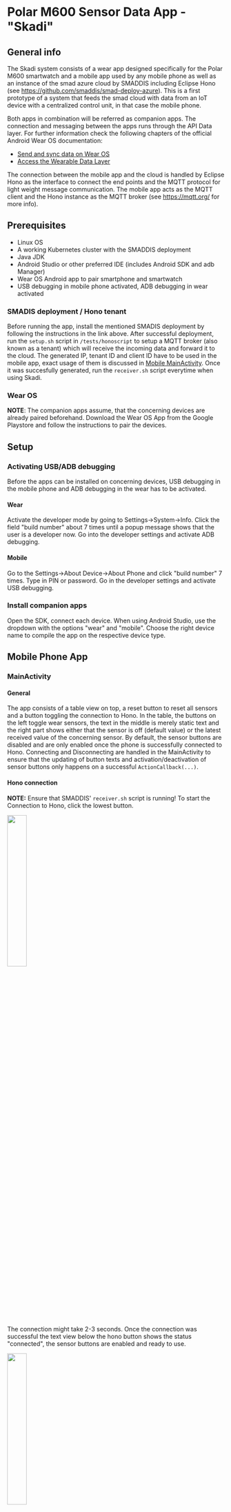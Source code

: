 # Polar M600 Sensor Data App - "Skadi"

## General info
The Skadi system consists of a wear app designed specifically for the Polar M600 smartwatch and a mobile app used by any mobile phone as well as an instance of the smad azure cloud by SMADDIS including Eclipse Hono (see https://github.com/smaddis/smad-deploy-azure). This is a first prototype of a system that feeds the smad cloud with data from an IoT device with a centralized control unit, in that case the mobile phone.

Both apps in combination will be referred as companion apps. The connection and messaging between the apps runs through the API Data layer. For further information check the following chapters of the official Android Wear OS documentation:
* [Send and sync data on Wear OS](https://developer.android.com/training/wearables/data/network-access)
* [Access the Wearable Data Layer](https://developer.android.com/training/wearables/data/accessing)

The connection between the mobile app and the cloud is handled by Eclipse Hono as the interface to connect the end points and the MQTT protocol for light weight message communication. The mobile app acts as the MQTT client and the Hono instance as the MQTT broker (see https://mqtt.org/ for more info).

## Prerequisites
* Linux OS
* A working Kubernetes cluster with the SMADDIS deployment
* Java JDK
* Android Studio or other preferred IDE (includes Android SDK and adb Manager)
* Wear OS Android app to pair smartphone and smartwatch
* USB debugging in mobile phone activated, ADB debugging in wear activated

### SMADIS deployment / Hono tenant
Before running the app, install the mentioned SMADIS deployment by following the instructions in the link above. After successful deployment, run the ``setup.sh`` script in ``/tests/honoscript`` to setup a MQTT broker (also known as a tenant) which will receive the incoming data and forward it to the cloud. The generated IP, tenant ID and client ID have to be used in the mobile app, exact usage of them is discussed in [Mobile MainActivity](#mqtt-client-and-credentials). Once it was succesfully generated, run the ``receiver.sh`` script everytime when using Skadi.

### Wear OS
**NOTE**: The companion apps assume, that the concerning devices are already paired beforehand.
Download the Wear OS App from the Google Playstore and follow the instructions to pair the devices.

## Setup

### Activating USB/ADB debugging
Before the apps can be installed on concerning devices, USB debugging in the mobile phone and ADB debugging in the wear has to be activated.

#### Wear
Activate the developer mode by going to Settings->System->Info. Click the field "build number" about 7 times until a popup message shows that the user is a developer now. Go into the developer settings and activate ADB debugging.

#### Mobile
Go to the Settings->About Device->About Phone and click "build number" 7 times. Type in PIN or password. Go in the developer settings and activate USB debugging.

### Install companion apps
Open the SDK, connect each device. When using Android Studio, use the dropdown with the options "wear" and "mobile". Choose the right device name to compile the app on the respective device type. 

## Mobile Phone App

### MainActivity

#### General
The app consists of a table view on top, a reset button to reset all sensors and a button toggling the connection to Hono. In the table, the buttons on the left toggle wear sensors, the text in the middle is merely static text and the right part shows either that the sensor is off (default value) or the latest received value of the concerning sensor. By default, the sensor buttons are disabled and are only enabled once the phone is successfully connected to Hono. Connecting and Disconnecting are handled in the MainActivity to ensure that the updating of button texts and activation/deactivation of sensor buttons only happens on a successful ``ActionCallback(...)``.

#### Hono connection
**NOTE:** Ensure that SMADDIS' ``receiver.sh`` script is running! To start the Connection to Hono, click the lowest button.

<img src="https://user-images.githubusercontent.com/70896815/146928959-22cd1cd9-abdb-4fe3-8cd9-8d09f8024180.jpg" width="30%">

The connection might take 2-3 seconds. Once the connection was successful the text view below the hono button shows the status "connected", the sensor buttons are enabled and ready to use.

<img src="https://user-images.githubusercontent.com/70896815/146928971-fc31a712-7047-4d51-82c1-c95f34845d6a.jpg" width="30%">

#### MQTT Client and Credentials
As mentioned, the generated IPs and IDs have to be added in the mobile app to register it as the MQTT client belonging to the generated MQTT broker. Following string are important to note:

|String name|Description|
|--------|----------|
|MQTT_ADAPTER_IP_URI|URI of the MQTT broker, has the format ``tcp://<ADAPTER_IP>:1883``, whereas 1883 is the default port|
|TENANT_ID|Tenant ID is passed as an argument when connecting to the Hono server, corresponding to the broker ID| 
|CLIENT_DEVICE_ID|ID for the device that wants to act as the client connecting to the broker, also passed during connection handling|
|USERNAME|Hono requires any device to authenticate. User name is in the format ``CLIENT_DEVICE_ID@TENANT_ID``|
|PASSWORD|See in code. If password changes please contact the owners of the SMADDIS project|

#### Sensor Activation / Deactivation
**NOTE:** Ensure that bluetooth is on! When in doubt, the Wear OS app shows whether the paired devices are connected.

(WIP)
* Button toggling sensors

#### Message Handling
* Messages ("heartRate", "accelerator", "gyroscope", "light")
* topic, prefixes

### PahoMQTTClient

Merely a helper class to bloat the MainActivity class a bit less. Holds additional connection and disconnection options as well as the method to publish received data to the MQTT broker. Subscribe/Unsubscribe functions of the MQTT protocol and therefore the corresponding methods are not needed for this application as the mobile phone doesn't receive messages from the MQTT broker.

### SendThread

* Messaging via Data Layer API
* Nodes

## Wear App

### MainActivity

#### General
The app consists of a static table view with the name of each sensor on the left and its current values ("off" by default or when turned off by user input in the mobile app). The wear app waits for the buttons in the mobile app to be pushed.

#### Message handling

* Prefixes

![polar app_off](https://user-images.githubusercontent.com/70896815/146926377-4b4e64fc-8959-4f32-ac46-389b33f141c7.jpg)

### AmbientCallback

If the display wear device is not touched for a while, it goes into the start screen again. To prevent it making the ``MainActivity`` implement the ``AmbientModeSupport.AmbientCallbackProvider`` class and attaching an instance of the ``AmbientController`` to it is sufficient to prevent this and make the app be always on:

``AmbientModeSupport.AmbientController ambientController = AmbientModeSupport.attach(this);``

### SendThread

same as [Mobile SendThread](#sendthread).

## Trouble shooting

### No popup in wear for giving permission over body sensors
adb devices permission (WIP)

### Connection to Hono is not working on the first try
Sometimes the connection does not work on the first try and fail with an immediate timeout. This is sadly a known isue of the PahoMQTTClient library. The second time should usually work out.

### Mobile phone app cannot connect to Hono 
Make sure you run the ``receiver.sh`` script from the SMADIS deployment and the generated IDs and IP are rightly set in the mobile app.

### Sensors are not reacting on Button click
Make sure that Bluetooth is activated on both paired devices during the use.

## Future work
* Always active mobile phone app to prevent the data flow stop when the screen turns off
* Refinements like error handling in case of connection losses between phone+hono or phone+wear, handling of deactivated Bluetooth
* Extension of mobile app and testing with more IoT devices (earables, wristband, ...)
